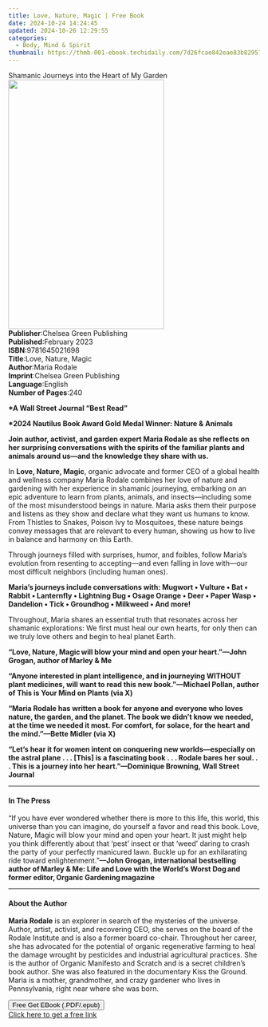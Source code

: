 ```yaml
---
title: Love, Nature, Magic | Free Book
date: 2024-10-24 14:24:45
updated: 2024-10-26 12:29:55
categories:
  - Body, Mind & Spirit
thumbnail: https://thmb-001-ebook.techidaily.com/7d26fcae842eae83b829574b06fb227fca613e78ebab12b96a5b9da12dfb9ef9.jpg
---
```

<main id="book-container">
  <div class="flex flex-col">
    <div class="book-brief flex-1 py-6 px-4 sm:p-6 md:py-10 md:px-8">
      <!-- brief-->
      <div class="book-brief-main">
        Shamanic Journeys into the Heart of My Garden
      </div>
    </div>
    <div
      class="book-meta-info flex-1 grid gap-4 col-start-1 col-end-3 row-start-1 sm:mb-6 sm:grid-cols-4 lg:gap-6 lg:col-start-2 lg:row-end-6 lg:row-span-6 lg:mb-0"
    >
      <div
        class="book-meta-info-left place-content-center mt-4 p-4 text-sm leading-6 col-start-2 col-span-2 dark:text-slate-400"
      >
        <img
          class="w-full h-500 object-cover rounded-lg sm:h-255 sm:col-span-2 lg:col-span-full"
          src="https://img-001-ebook.techidaily.com/b8ba1b699112e5008aa25f39f513b39cded3c38941b9e3805099445496632e30.jpg"
          alt=""
          width="312"
          height="500"
        />
      </div>
      <div
        class="book-meta-info-right mt-2 col-start-1 row-start-2 col-span-3 self-center"
      >
        <!-- meta data  -->
        <div class="flex flex-col px-4 md:px-8">
          <div class="flex-1">
            <strong>Publisher</strong>:<span class="px-2"
              >Chelsea Green Publishing</span
            >
          </div>
          <div class="flex-1">
            <strong>Published</strong>:<span class="px-2">February 2023</span>
          </div>
          <div class="flex-1">
            <strong>ISBN</strong>:<span class="px-2">9781645021698</span>
          </div>
          <div class="flex-1">
            <strong>Title</strong>:<span class="px-2">Love, Nature, Magic</span>
          </div>
          <div class="flex-1">
            <strong>Author</strong>:<span class="px-2">Maria Rodale</span>
          </div>
          <div class="flex-1">
            <strong>Imprint</strong>:<span class="px-2"
              >Chelsea Green Publishing</span
            >
          </div>
          <div class="flex-1">
            <strong>Language</strong>:<span class="px-2">English</span>
          </div>
          <div class="flex-1">
            <strong>Number of Pages</strong>:<span class="px-2">240</span>
          </div>
        </div>
      </div>
    </div>
    <div class="book-description flex-1 py-6 px-4 sm:p-6 md:py-10 md:px-8">
      <div class="book-description-main">
        <div accordion-content="" id="description">
          <p>
            <strong>*A&nbsp;</strong><strong>Wall Street Journal</strong
            ><strong>&nbsp;“Best Read”</strong>
          </p>
          <p>
            <strong
              >*2024 Nautilus Book Award Gold Medal Winner: Nature &amp;
              Animals</strong
            >
          </p>
          <p>
            <strong
              >Join author, activist, and garden expert Maria Rodale as she
              reflects on her surprising conversations with the spirits of the
              familiar plants and animals around us—and the knowledge they share
              with us.</strong
            >
          </p>
          <p>
            In&nbsp;<strong>Love, Nature, Magic</strong>, organic advocate and
            former CEO of a global health and wellness company Maria Rodale
            combines her love of nature and gardening with her experience in
            shamanic journeying, embarking on an epic adventure to learn from
            plants, animals, and insects—including some of the most
            misunderstood beings in nature. Maria asks them their purpose and
            listens as they show and declare what they want us humans to know.
            From Thistles to Snakes, Poison Ivy to Mosquitoes, these nature
            beings convey messages that are relevant to every human, showing us
            how to live in balance and harmony on this Earth.
          </p>
          <p>
            Through journeys filled with surprises, humor, and foibles, follow
            Maria’s evolution from resenting to accepting—and even falling in
            love with—our most difficult neighbors (including human ones).
          </p>
          <p>
            <strong
              >Maria’s journeys include conversations with: Mugwort • Vulture •
              Bat • Rabbit • Lanternfly • Lightning Bug • Osage Orange • Deer •
              Paper Wasp • Dandelion • Tick • Groundhog • Milkweed • And
              more!</strong
            >
          </p>
          <p>
            Throughout, Maria shares an essential truth that resonates across
            her shamanic explorations: We first must heal our own hearts, for
            only then can we truly love others and begin to heal planet Earth.
          </p>
          <p>
            <strong>“</strong><strong>Love, Nature, Magic </strong
            ><strong>will blow your mind and open your heart.”—</strong
            ><strong>John Grogan, author of Marley &amp; Me</strong>
          </p>
          <p>
            <strong
              >“Anyone interested in plant intelligence, and in journeying
              WITHOUT plant medicines, will want to read this new book.”—Michael
              Pollan, author of&nbsp;</strong
            ><strong>This is Your Mind on Plants</strong
            ><strong>&nbsp;(via X)</strong>
          </p>
          <p>
            <strong
              >“Maria Rodale has written a book for anyone and everyone who
              loves nature, the garden, and the planet. The book we didn’t know
              we needed, at the time we needed it most. For comfort, for solace,
              for the heart and the mind.”—Bette Midler (via X)</strong
            >
          </p>
          <p>
            <strong
              >“Let’s hear it for women intent on conquering new
              worlds—especially on the astral plane&nbsp;. . . [This]&nbsp;is a
              fascinating book . . . Rodale bares her soul. . . This is a
              journey into her heart.”—Dominique Browning,&nbsp;Wall Street
              Journal</strong
            >
          </p>
        </div>
        <div class="accordion-fader"></div>
      </div>
    </div>
    <div class="book-excerpts flex-1 py-6 px-4 sm:p-6 md:py-10 md:px-8">
      <!-- excerpts-->
      <div class="book-excerpts-main">
        <hr />
        <h4 class="placeholder placeholder-heading">
          <span>In The Press</span>
        </h4>
        <p></p>
        <p>
          <span data-contrast="none"
            >“If you have ever wondered whether there is more to this life, this
            world, this universe than you can imagine, do yourself a favor and
            read this book. </span
          ><span data-contrast="none">Love, Nature, Magic </span
          ><span data-contrast="none"
            >will blow your mind and open your heart. It just might help you
            think differently about that ‘pest’ insect or that ‘weed’ daring to
            crash the party of your perfectly manicured lawn. Buckle up for an
            exhilarating ride toward enlightenment.”</span
          ><strong
            >—John Grogan, international bestselling author of Marley &amp; Me:
            Life and Love with the World’s Worst Dog and former editor, Organic
            Gardening magazine&nbsp;</strong
          >
        </p>
        <p></p>
      </div>
    </div>
    <div class="book-about-author flex-1 py-6 px-4 sm:p-6 md:py-10 md:px-8">
      <!-- about author-->
      <div class="book-main-author-main">
        <hr />
        <h4 class="placeholder placeholder-heading">
          <span>About the Author</span>
        </h4>
        <p></p>
        <p>
          <strong>Maria Rodale</strong> is an explorer in search of the
          mysteries of the universe. Author, artist, activist, and recovering
          CEO, she serves on the board of the Rodale Institute and is also a
          former board co-chair. Throughout her career, she has advocated for
          the potential of organic regenerative farming to heal the damage
          wrought by pesticides and industrial agricultural practices. She is
          the author of Organic Manifesto and Scratch and is a secret children’s
          book author. She was also featured in the documentary Kiss the Ground.
          Maria is a mother, grandmother, and crazy gardener who lives in
          Pennsylvania, right near where she was born.
        </p>
        <p></p>
      </div>
    </div>
    <div class="book-free-get flex-1 py-6 px-4 sm:p-6 md:py-10 md:px-8">
      <button
        id="btn-free-get"
        class="bg-blue-500 hover:bg-blue-700 text-white font-bold py-2 px-4 rounded"
      >
        Free Get EBook (.PDF/.epub)
      </button>
      <div id="countdown-display" class="px-2 text-lg mt-2"></div>
      <a
        id="free-link"
        class="hidden bg-blue-500 hover:bg-blue-700 text-white font-bold py-2 px-4 rounded"
        href="https://www.ebooks.com/en-us/book/210746941/love-nature-magic/maria-rodale/"
        target="_blank"
        >Click here to get a free link</a
      >
    </div>
    <script>
      let countdownTime = 0;
      let countdownInterval = null;
      document
        .getElementById('btn-free-get')
        .addEventListener('click', startCountdown);
      function startCountdown() {
        countdownTime = new Date().getTime() + 60000 * 3;
        countdownInterval = setInterval(updateCountdown, 1000);
        document.getElementById('btn-free-get').disabled = true;
        document
          .getElementById('btn-free-get')
          .classList.add('bg-gray-500', 'cursor-not-allowed');
      }
      function updateCountdown() {
        let currentTime = new Date().getTime();
        let timeLeft = countdownTime - currentTime;
        let secondsLeft = Math.floor(timeLeft / 1000);
        document.getElementById('countdown-display').innerHTML =
          `Remaining time: ${secondsLeft} seconds.`;
        if (secondsLeft <= 0) {
          clearInterval(countdownInterval);
          document.getElementById('btn-free-get').classList.add('hidden');
          document.getElementById('free-link').classList.remove('hidden');
          document.getElementById('countdown-display').innerHTML = '';
        }
      }
    </script>
  </div>
</main>
